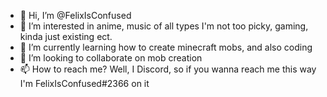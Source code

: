 - 👋 Hi, I’m @FelixIsConfused
- 👀 I’m interested in anime, music of all types I'm not too picky, gaming, kinda just existing ect.
- 🌱 I’m currently learning how to create minecraft mobs, and also coding
- 💞️ I’m looking to collaborate on mob creation
- 📫 How to reach me? Well, I Discord, so if you wanna reach me this way I'm FelixIsConfused#2366 on it
